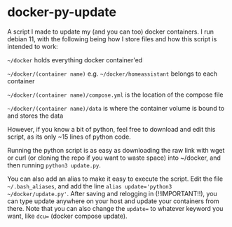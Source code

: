 # docker-py-update
A script I made to update my (and you can too) docker containers. I run debian 11, with the following being how I store files and how this script is intended to work:

`~/docker` holds everything docker container'ed

`~/docker/(container name)` e.g. `~/docker/homeassistant` belongs to each container

`~/docker/(container name)/compose.yml` is the location of the compose file

`~/docker/(container name)/data` is where the container volume is bound to and stores the data

However, if you know a bit of python, feel free to download and edit this script, as its only ~15 lines of python code.

Running the python script is as easy as downloading the raw link with wget or curl (or cloning the repo if you want to waste space) into ~/docker, and then running `python3 update.py`. 

You can also add an alias to make it easy to execute the script. Edit the file `~/.bash_aliases`, and add the line `alias update='python3 ~/docker/update.py'`. After saving and relogging in (!!IMPORTANT!!), you can type update anywhere on your host and update your containers from there. Note that you can also change the `update=` to whatever keyword you want, like `dcu=` (docker compose update). 
